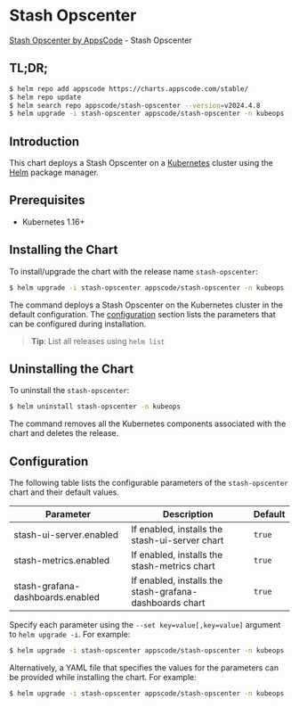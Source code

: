 # Stash Opscenter

[Stash Opscenter by AppsCode](https://github.com/stashed) - Stash Opscenter

## TL;DR;

```bash
$ helm repo add appscode https://charts.appscode.com/stable/
$ helm repo update
$ helm search repo appscode/stash-opscenter --version=v2024.4.8
$ helm upgrade -i stash-opscenter appscode/stash-opscenter -n kubeops --create-namespace --version=v2024.4.8
```

## Introduction

This chart deploys a Stash Opscenter on a [Kubernetes](http://kubernetes.io) cluster using the [Helm](https://helm.sh) package manager.

## Prerequisites

- Kubernetes 1.16+

## Installing the Chart

To install/upgrade the chart with the release name `stash-opscenter`:

```bash
$ helm upgrade -i stash-opscenter appscode/stash-opscenter -n kubeops --create-namespace --version=v2024.4.8
```

The command deploys a Stash Opscenter on the Kubernetes cluster in the default configuration. The [configuration](#configuration) section lists the parameters that can be configured during installation.

> **Tip**: List all releases using `helm list`

## Uninstalling the Chart

To uninstall the `stash-opscenter`:

```bash
$ helm uninstall stash-opscenter -n kubeops
```

The command removes all the Kubernetes components associated with the chart and deletes the release.

## Configuration

The following table lists the configurable parameters of the `stash-opscenter` chart and their default values.

|            Parameter             |                       Description                       |      Default      |
|----------------------------------|---------------------------------------------------------|-------------------|
| stash-ui-server.enabled          | If enabled, installs the stash-ui-server chart          | <code>true</code> |
| stash-metrics.enabled            | If enabled, installs the stash-metrics chart            | <code>true</code> |
| stash-grafana-dashboards.enabled | If enabled, installs the stash-grafana-dashboards chart | <code>true</code> |


Specify each parameter using the `--set key=value[,key=value]` argument to `helm upgrade -i`. For example:

```bash
$ helm upgrade -i stash-opscenter appscode/stash-opscenter -n kubeops --create-namespace --version=v2024.4.8 --set -- generate from values file --
```

Alternatively, a YAML file that specifies the values for the parameters can be provided while
installing the chart. For example:

```bash
$ helm upgrade -i stash-opscenter appscode/stash-opscenter -n kubeops --create-namespace --version=v2024.4.8 --values values.yaml
```
